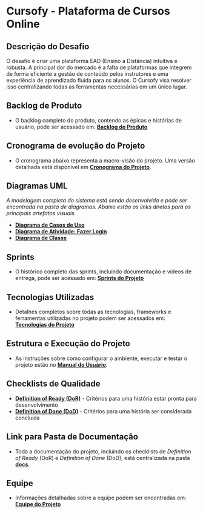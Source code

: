 # Cursofy - Plataforma de Cursos Online

## Descrição do Desafio
O desafio é criar uma plataforma EAD (Ensino a Distância) intuitiva e robusta. A principal dor do mercado é a falta de plataformas que integrem de forma eficiente a gestão de conteúdo pelos instrutores e uma experiência de aprendizado fluida para os alunos. O Cursofy visa resolver isso centralizando todas as ferramentas necessárias em um único lugar.

## Backlog de Produto
- O backlog completo do produto, contendo as épicas e histórias de usuário, pode ser acessado em: **[Backlog do Produto](./docs/BACKLOG.md)**

## Cronograma de evolução do Projeto
- O cronograma abaixo representa a macro-visão do projeto. Uma versão detalhada está disponível em **[Cronograma do Projeto](./docs/CRONOGRAMA.md)**.

## Diagramas UML
*A modelagem completa do sistema está sendo desenvolvida e pode ser encontrada na pasta de diagramas. Abaixo estão os links diretos para os principais artefatos visuais.*

- **[Diagrama de Casos de Uso](./docs/diagrams/casos-de-uso/diagrama_casos_de_uso.png)**
- **[Diagrama de Atividade: Fazer Login](./docs/diagrams/atividades/diagrama_atividade_login.png)**
- **[Diagrama de Classe](./docs/diagrams/classe/diagrama_de_classe.png)**

## Sprints
- O histórico completo das sprints, incluindo documentação e vídeos de entrega, pode ser acessado em: **[Sprints do Projeto](./docs/sprints/SPRINTS.md)**

## Tecnologias Utilizadas
- Detalhes completos sobre todas as tecnologias, frameworks e ferramentas utilizadas no projeto podem ser acessados em: **[Tecnologias do Projeto](./docs/TECNOLOGIAS.md)**

## Estrutura e Execução do Projeto
- As instruções sobre como configurar o ambiente, executar e testar o projeto estão no **[Manual do Usuário](./docs/MANUAL_USUARIO.md)**.

## Checklists de Qualidade
- **[Definition of Ready (DoR)](./docs/CHECKLIST_DOR_DOD.md#definition-of-ready-dor)** - Critérios para uma história estar pronta para desenvolvimento
- **[Definition of Done (DoD)](./docs/CHECKLIST_DOR_DOD.md#definition-of-done-dod)** - Critérios para uma história ser considerada concluída

## Link para Pasta de Documentação
- Toda a documentação do projeto, incluindo os checklists de *Definition of Ready* (DoR) e *Definition of Done* (DoD), está centralizada na pasta **[docs](./docs/)**.

## Equipe
- Informações detalhadas sobre a equipe podem ser encontradas em: **[Equipe do Projeto](./docs/EQUIPE.md)**